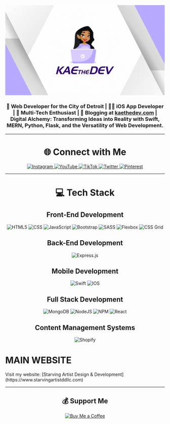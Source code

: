 ![KaeTheDevBanner](https://github.com/KaeTheDev/KaeTheDev/raw/main/KaeTheDevYTCover.png)


<div align="center">
  <h3>
     🌆 Web Developer for the City of Detroit | 📱🌟 iOS App Developer |
    🚀 Multi-Tech Enthusiast | 📝 Blogging at <a href="https://kaethedev.com">kaethedev.com</a> |
    Digital Alchemy: Transforming Ideas into Reality with Swift, MERN, Python, Flask, and the Versatility of Web Development.
  </h3>
</div>

<hr>

<div align="center">
  <h1>🌐 Connect with Me</h1>
  <a href="https://instagram.com/kaethedev">
    <img src="https://img.shields.io/badge/Instagram-%23E4405F.svg?logo=Instagram&logoColor=white" alt="Instagram">
  </a>
    <a href="https://youtube.com/@kaethedev">
    <img src="https://img.shields.io/badge/YouTube-%23FF0000.svg?logo=YouTube&logoColor=white" alt="YouTube">
  </a>
    <a href="https://tiktok.com/@kaethedev">
    <img src="https://img.shields.io/badge/TikTok-%23000000.svg?logo=TikTok&logoColor=white" alt="TikTok">
  </a>
  <a href="https://twitter.com/kaethedev">
    <img src="https://img.shields.io/badge/Twitter-%231DA1F2.svg?logo=Twitter&logoColor=white" alt="Twitter">
  </a>
  <a href="https://pinterest.com/kaethedev">
    <img src="https://img.shields.io/badge/Pinterest-%23E60023.svg?logo=Pinterest&logoColor=white" alt="Pinterest">
  </a>
</div>

<hr>
<div align="center">
<h1>💻 Tech Stack</h1>


## Front-End Development

![HTML5](https://img.shields.io/badge/html5-%23E34F26.svg?style=for-the-badge&logo=html5&logoColor=white)
![CSS](https://img.shields.io/badge/CSS-%231572B6.svg?style=for-the-badge&logo=css3&logoColor=white)
![JavaScript](https://img.shields.io/badge/javascript-%23323330.svg?style=for-the-badge&logo=javascript&logoColor=%23F7DF1E)
![Bootstrap](https://img.shields.io/badge/bootstrap-%23563D7C.svg?style=for-the-badge&logo=bootstrap&logoColor=white)
![SASS](https://img.shields.io/badge/SASS-hotpink.svg?style=for-the-badge&logo=SASS&logoColor=white)
![Flexbox](https://img.shields.io/badge/Flexbox-%23FF6A00.svg?style=for-the-badge&logo=css3&logoColor=white)
![CSS Grid](https://img.shields.io/badge/CSS_Grid-%231572B6.svg?style=for-the-badge&logo=css3&logoColor=white)

## Back-End Development

![Express.js](https://img.shields.io/badge/Express.js-%23404d59.svg?style=for-the-badge&logo=express&logoColor=white)

## Mobile Development

![Swift](https://img.shields.io/badge/swift-F54A2A?style=for-the-badge&logo=swift&logoColor=white)
![IOS](https://img.shields.io/badge/IOS-%2320232a.svg?style=for-the-badge&logo=apple&logoColor=white)

## Full Stack Development

![MongoDB](https://img.shields.io/badge/MongoDB-%234ea94b.svg?style=for-the-badge&logo=mongodb&logoColor=white)
![NodeJS](https://img.shields.io/badge/node.js-6DA55F?style=for-the-badge&logo=node.js&logoColor=white)
![NPM](https://img.shields.io/badge/NPM-%23000000.svg?style=for-the-badge&logo=npm&logoColor=white)
![React](https://img.shields.io/badge/react-%2320232a.svg?style=for-the-badge&logo=react&logoColor=%2361DAFB)

## Content Management Systems

![Shopify](https://img.shields.io/badge/Shopify-%237AB55C.svg?style=for-the-badge&logo=shopify&logoColor=white)


</div>

<h1>MAIN WEBSITE</h1>
Visit my website: [Starving Artist Design & Development](https://www.starvingartistddllc.com)


<hr>

<div align="center">
  <h2>💰 Support Me</h2>
  <a href="https://buymeacoffee.com/kaethedev">
    <img src="https://img.shields.io/badge/Buy%20Me%20a%20Coffee-ffdd00?style=for-the-badge&logo=buy-me-a-coffee&logoColor=black" alt="Buy Me a Coffee">
  </a>
</div>



